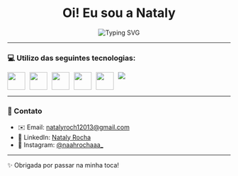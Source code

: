 <h1 align="center">Oi! Eu sou a Nataly </h1>

<p align="center">
  <img src="https://readme-typing-svg.herokuapp.com?font=Fira+Code&size=22&pause=1000&center=true&vCenter=true&width=435&lines=Bem-vindo+à+minha+toca!+%F0%9F%8C%9F" alt="Typing SVG" />
</p>

---

### 💻 Utilizo das seguintes tecnologias:

<div style="display: flex; gap: 10px;">
  <img src="https://cdn.jsdelivr.net/gh/devicons/devicon/icons/csharp/csharp-original.svg" width="40" />
  <img src="https://cdn.jsdelivr.net/gh/devicons/devicon/icons/typescript/typescript-original.svg" width="40" />
  <img src="https://cdn.jsdelivr.net/gh/devicons/devicon/icons/javascript/javascript-original.svg" width="40" />
  <img src="https://cdn.jsdelivr.net/gh/devicons/devicon/icons/java/java-original.svg" width="40" />
  <img src="https://cdn.jsdelivr.net/gh/devicons/devicon/icons/python/python-original.svg" width="40" />
  <img src="https://img.shields.io/badge/Cypress-17202C?style=for-the-badge&logo=cypress&logoColor=white" />
</div>

---

### 🔔 Contato

- ✉️ Email: [natalyroch12013@gmail.com](mailto:natalyroch12013@gmail.com)  
- 💼 LinkedIn: [Nataly Rocha](https://www.linkedin.com/in/nataly-rocha-11a3aa186/)  
- 📸 Instagram: [@naahrochaaa_](https://www.instagram.com/naahrochaaa_/)

---

✨ Obrigada por passar na minha toca!
